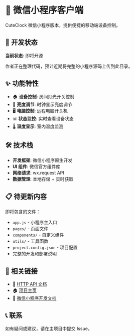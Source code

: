 # 📱 微信小程序客户端

CuteClock 微信小程序版本，提供便捷的移动端设备控制。

## 🚧 开发状态

**当前状态**: 即将开源

作者正在整理代码，预计近期将完整的小程序源码上传到此目录。

## ✨ 功能特性

- 🏠 **设备控制**: 房间灯光开关控制
- 🔆 **亮度调节**: 时钟显示亮度调节
- 🖥️ **电脑控制**: 远程电脑开关机
- 📊 **状态监控**: 实时查看设备状态
- 🌡️ **温度显示**: 室内温度监测

## 🛠️ 技术栈

- **开发框架**: 微信小程序原生开发
- **UI 组件**: 微信官方组件库
- **网络请求**: wx.request API
- **数据管理**: 本地存储 + 实时获取

## 📋 待更新内容

即将包含的文件：

- `app.js` - 小程序主入口
- `pages/` - 页面文件
- `components/` - 自定义组件
- `utils/` - 工具函数
- `project.config.json` - 项目配置
- 完整的开发和部署说明

## 🔗 相关链接

- 📖 [HTTP API 文档](../../docs/api-usage.md)
- 🏠 [项目主页](../../README.md)
- 📱 [微信小程序开发文档](https://developers.weixin.qq.com/miniprogram/dev/framework/)

## 📞 联系

如有疑问或建议，请在主项目中提交 Issue。
